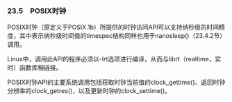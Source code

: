 ### 23.5　POSIX时钟

POSIX时钟（原定义于POSIX.1b）所提供的时钟访问API可以支持纳秒级的时间精度，其中表示纳秒级时间值的timespec结构同样也用于nanosleep()（23.4.2节）调用。

Linux中，调用此API的程序必须以-lrt选项进行编译，从而与librt（realtime，实时）函数库相链接。

POSIX时钟API的主要系统调用包括获取时钟当前值的clock_gettime()、返回时钟分辨率的clock_getres()，以及更新时钟的clock_settime()。

